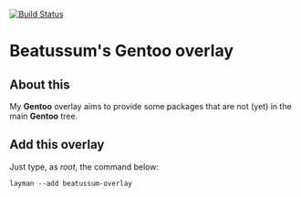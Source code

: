 [![Build Status](https://travis-ci.org/beatussum/beatussum-overlay.svg?branch=master)](https://travis-ci.org/beatussum/beatussum-overlay)

# Beatussum's Gentoo overlay

## About this

My **Gentoo** overlay aims to provide some packages that are not (yet) in the main **Gentoo** tree.

## Add this overlay

Just type, as _root_, the command below:

```
layman --add beatussum-overlay
```
